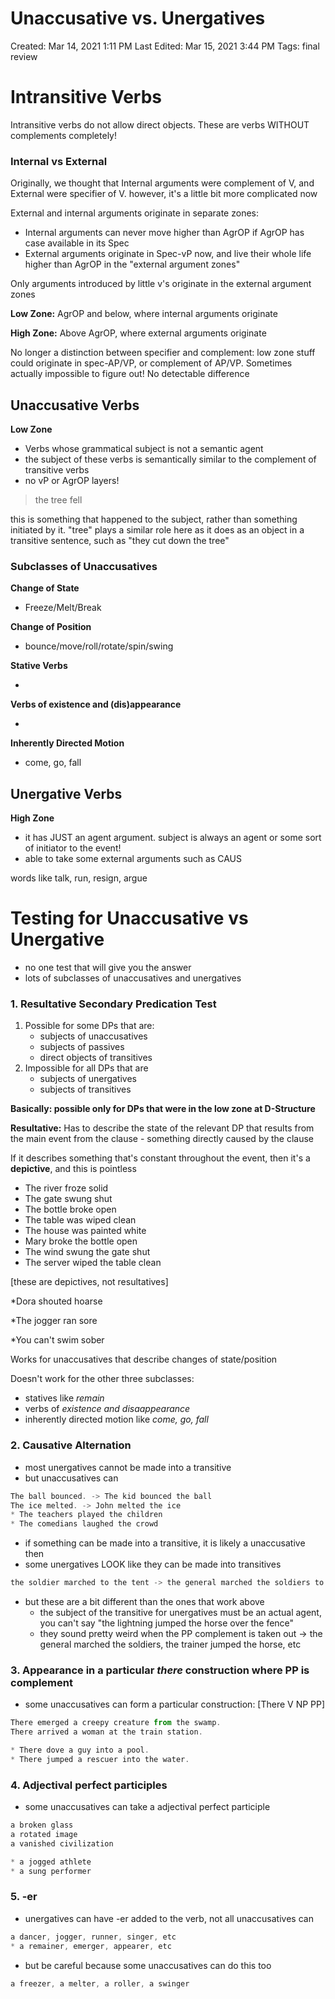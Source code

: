 # Unaccusative vs. Unergatives

Created: Mar 14, 2021 1:11 PM
Last Edited: Mar 15, 2021 3:44 PM
Tags: final review

# Intransitive Verbs

Intransitive verbs do not allow direct objects. These are verbs WITHOUT complements completely!

### Internal vs External

Originally, we thought that Internal arguments were complement of V, and External were specifier of V. however, it's a little bit more complicated now

External and internal arguments originate in separate zones:

- Internal arguments can never move higher than AgrOP if AgrOP has case available in its Spec
- External arguments originate in Spec-vP now, and live their whole life higher than AgrOP in the "external argument zones"

Only arguments introduced by little v's originate in the external argument zones

**Low Zone:** AgrOP and below, where internal arguments originate

**High Zone:** Above AgrOP, where external arguments originate

No longer a distinction between specifier and complement: low zone stuff could originate in spec-AP/VP, or complement of AP/VP. Sometimes actually impossible to figure out! No detectable difference

## Unaccusative Verbs

**Low Zone**

- Verbs whose grammatical subject is not a semantic agent
- the subject of these verbs is semantically similar to the complement of transitive verbs
- no vP or AgrOP layers!

> the tree fell

this is something that happened to the subject, rather than something initiated by it. "tree" plays a similar role here as it does as an object in a transitive sentence, such as "they cut down the tree"

### Subclasses of Unaccusatives

**Change of State**

- Freeze/Melt/Break

**Change of Position**

- bounce/move/roll/rotate/spin/swing

**Stative Verbs**

- 

**Verbs of existence and (dis)appearance**

- 

**Inherently Directed Motion**

- come, go, fall

## Unergative Verbs

**High Zone**

- it has JUST an agent argument. subject is always an agent or some sort of initiator to the event!
- able to take some external arguments such as CAUS

words like talk, run, resign, argue

# Testing for Unaccusative vs Unergative

- no one test that will give you the answer
- lots of subclasses of unaccusatives and unergatives

### 1. Resultative Secondary Predication Test

1. Possible for some DPs that are:
    - subjects of unaccusatives
    - subjects of passives
    - direct objects of transitives
2. Impossible for all DPs that are
    - subjects of unergatives
    - subjects of transitives

**Basically: possible only for DPs that were in the low zone at D-Structure**

**Resultative:** Has to describe the state of the relevant DP that results from the main event from the clause - something directly caused by the clause

If it describes something that's constant throughout the event, then it's a **depictive**, and this is pointless

- The river froze solid
- The gate swung shut
- The bottle broke open
- The table was wiped clean
- The house was painted white
- Mary broke the bottle open
- The wind swung the gate shut
- The server wiped the table clean

[these are depictives, not resultatives]

*Dora shouted hoarse

*The jogger ran sore

*You can't swim sober

Works for unaccusatives that describe changes of state/position

Doesn't work for the other three subclasses:

- statives like *remain*
- verbs of *existence and disaappearance*
- inherently directed motion like *come, go, fall*

### 2. Causative Alternation

- most unergatives cannot be made into a transitive
- but unaccusatives can

```jsx
The ball bounced. -> The kid bounced the ball
The ice melted. -> John melted the ice
* The teachers played the children 
* The comedians laughed the crowd 
```

- if something can be made into a transitive, it is likely a unaccusative then
- some unergatives LOOK like they can be made into transitives

```jsx
the soldier marched to the tent -> the general marched the soldiers to the tent 
```

- but these are a bit different than the ones that work above
    - the subject of the transitive for unergatives must be an actual agent, you can't say "the lightning jumped the horse over the fence"
    - they sound pretty weird when the PP complement is taken out → the general marched the soldiers, the trainer jumped the horse, etc

### 3. Appearance in a particular *there* construction where PP is complement

- some unaccusatives can form a particular construction: [There V NP PP]

```jsx
There emerged a creepy creature from the swamp. 
There arrived a woman at the train station. 

* There dove a guy into a pool. 
* There jumped a rescuer into the water. 
```

### 4. Adjectival perfect participles

- some unaccusatives can take a adjectival perfect participle

```jsx
a broken glass
a rotated image
a vanished civilization 

* a jogged athlete
* a sung performer 
```

### 5. -er

- unergatives can have -er added to the verb, not all unaccusatives can

```jsx
a dancer, jogger, runner, singer, etc
* a remainer, emerger, appearer, etc
```

- but be careful because some unaccusatives can do this too

```jsx
a freezer, a melter, a roller, a swinger
```